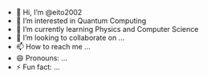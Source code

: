 - 👋 Hi, I’m @eito2002
- 👀 I’m interested in Quantum Computing
- 🌱 I’m currently learning Physics and Computer Science
- 💞️ I’m looking to collaborate on ...
- 📫 How to reach me ...
- 😄 Pronouns: ...
- ⚡ Fun fact: ...

<!---
eito2002/eito2002 is a ✨ special ✨ repository because its `README.md` (this file) appears on your GitHub profile.
You can click the Preview link to take a look at your changes.
--->
